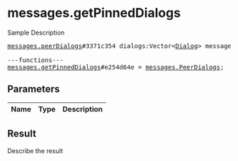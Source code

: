 # messages.getPinnedDialogs

Sample Description

<pre>
<a href="../constructor/messages.peerDialogs">messages.peerDialogs</a>#3371c354 dialogs:Vector&lt;<a href="../type/Dialog.md">Dialog</a>&gt; messages:Vector&lt;<a href="../type/Message.md">Message</a>&gt; chats:Vector&lt;<a href="../type/Chat.md">Chat</a>&gt; users:Vector&lt;<a href="../type/User.md">User</a>&gt; state:<a href="../type/updates.State.md">updates.State</a> = <a href="../type/messages.PeerDialogs.md">messages.PeerDialogs</a>;

---functions---
<a href="../method/messages.getPinnedDialogs.md">messages.getPinnedDialogs</a>#e254d64e = <a href="../type/messages.PeerDialogs.md">messages.PeerDialogs</a>;
</pre>

## Parameters

| Name | Type | Description |
|------|:----:|-------------|

## Result

Describe the result

